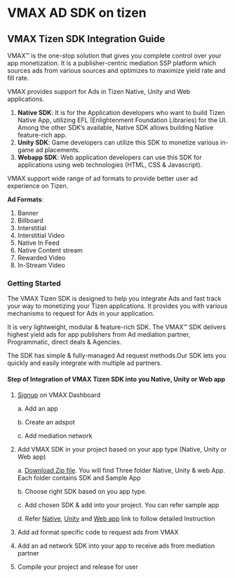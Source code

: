 # VMAX AD SDK on tizen

## VMAX Tizen SDK Integration Guide

VMAX&trade; is the one-stop solution that gives you complete control over your app monetization. It is a publisher-centric mediation SSP platform which sources ads from various sources and optimizes to maximize yield rate and fill rate.

VMAX provides support for Ads in Tizen Native, Unity and Web applications.
1. **Native SDK**: It is for the Application developers who want to build Tizen Native App, utilizing EFL (Enlightenment Foundation Libraries) for the UI. Among the other SDK’s available, Native SDK allows building Native feature-rich app.
2. **Unity SDK**: Game developers can utilize this SDK to monetize various in-game ad placements.
3. **Webapp SDK**: Web application developers can use this SDK for applications using web technologies (HTML, CSS & Javascript).

VMAX support wide range of ad formats to provide better user ad experience on Tizen.

**Ad Formats**:

1. Banner
2. Billboard
3. Interstitial
4. Interstitial Video
5. Native In Feed
6. Native Content stream
7. Rewarded Video
8. In-Stream Video

### Getting Started

The VMAX Tizen SDK is designed to help you integrate Ads and fast track your way to monetizing your Tizen applications. It provides you with various mechanisms to request for Ads in your application.

It is  very lightweight, modular & feature-rich SDK. The VMAX&trade; SDK delivers highest yield ads for app publishers from Ad mediation partner, Programmatic, direct deals & Agencies.

The SDK has simple & fully-managed Ad request methods.Our SDK lets you quickly and easily integrate with multiple ad partners.

#### Step of Integration of VMAX Tizen SDK into you Native, Unity or Web app

1. [Signup](https://www.vmax.com/signup) on VMAX Dashboard

    a. Add an app

    b. Create an adspot

    c. Add mediation network

2. Add VMAX SDK in your project based on your app type (Native, Unity or Web app)

    a. [Download Zip file](https://www.vmax.com/?ddownload=6495). You will find Three folder Native, Unity & web App. Each folder contains SDK and Sample App

    b. Choose right SDK based on you app type.

    c. Add chosen SDK & add into your project. You can refer sample app

    d. Refer [Native](https://www.vmax.com/2017/10/27/introduction-vmax-tizen), [Unity](https://www.vmax.com/2017/10/27/vmax-unity-sdk-tizen-introduction) and [Web app](https://www.vmax.com/en/2017/10/27/vmax-webapp-sdk-tizen-introduction) link to follow detailed Instruction

3. Add ad format specific code to request ads from VMAX
4. Add an ad network SDK into your app to receive ads from mediation partner
5. Compile your project and release for user

